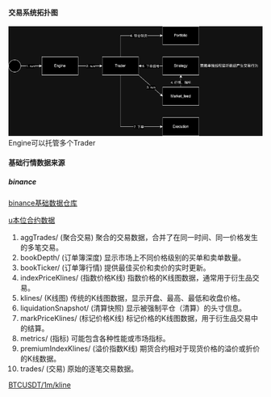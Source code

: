 #### 交易系统拓扑图
![交易系统拓扑](./asserts/TradingSystem.drawio.png)
Engine可以托管多个Trader
#### 基础行情数据来源
##### binance
[binance基础数据仓库](https://github.com/binance/binance-public-data?tab=readme-ov-file)

[u本位合约数据](https://data.binance.vision/?prefix=data/futures/um/daily/)
1. aggTrades/ (聚合交易)
聚合的交易数据，合并了在同一时间、同一价格发生的多笔交易。
2. bookDepth/ (订单簿深度)
显示市场上不同价格级别的买单和卖单数量。
3. bookTicker/ (订单簿行情)
提供最佳买价和卖价的实时更新。
4. indexPriceKlines/ (指数价格K线)
指数价格的K线图数据，通常用于衍生品交易。
5. klines/ (K线图)
传统的K线图数据，显示开盘、最高、最低和收盘价格。
6. liquidationSnapshot/ (清算快照)
显示被强制平仓（清算）的头寸信息。
7. markPriceKlines/ (标记价格K线)
标记价格的K线图数据，用于衍生品交易中的结算。
8. metrics/ (指标)
可能包含各种性能或市场指标。
9. premiumIndexKlines/ (溢价指数K线)
期货合约相对于现货价格的溢价或折价的K线数据。
10. trades/ (交易)
原始的逐笔交易数据。

[BTCUSDT/1m/kline](https://data.binance.vision/?prefix=data/futures/um/daily/klines/BTCUSDT/1m/)
